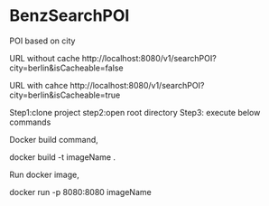 # BenzSearchPOI
POI based on city

URL without cache
http://localhost:8080/v1/searchPOI?city=berlin&isCacheable=false

URL with cahce 
http://localhost:8080/v1/searchPOI?city=berlin&isCacheable=true


Step1:clone project
step2:open root directory
Step3: execute below commands

Docker build command,

docker build -t imageName .

Run docker image,

docker run -p 8080:8080 imageName
